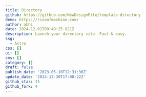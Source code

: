 ```yaml
---
title: Directory
github: https://github.com/NewDesignFile/template-directory
demo: https://riseofmachine.com/
author: abhi
date: 2024-12-01T09:49:25.821Z
description: Launch your directory site. Fast & easy.
ssg:
  - Astro
css: []
ui: []
cms: []
category: []
draft: false
publish_date: '2023-05-10T12:31:36Z'
update_date: '2024-12-30T17:08:22Z'
github_star: 15
github_fork: 4
---
```

